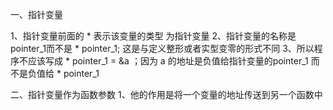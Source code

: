 一、指针变量

1、指针变量前面的 * 表示该变量的类型 为指针变量
2、指针变量的名称是pointer_1而不是 * pointer_1; 这是与定义整形或者实型变零的形式不同
3、所以程序不应该写成 * pointer_1 = &a ；因为 a 的地址是负值给指针变量的pointer_1 而不是负值给  * pointer_1

二、指针变量作为函数参数
1、他的作用是将一个变量的地址传送到另一个函数中

